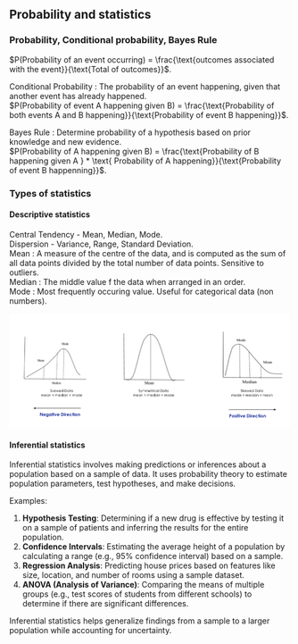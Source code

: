 ## Probability and statistics

### Probability, Conditional probability, Bayes Rule

$P(Probability of an event occurring) = \frac{\text{outcomes associated with the event}}{\text{Total of outcomes}}$.

Conditional Probability : The probability of an event happening, given that another event has already happened.  
$P(Probability of event A happening given B) = \frac{\text{Probability of both events A and B happening}}{\text{Probability of event B happening}}$.

Bayes Rule : Determine probability of a hypothesis based on prior knowledge and new evidence.  
$P(Probability of A happening given B) = \frac{\text{Probability of B happening given A  } * \text{  Probability of A happening}}{\text{Probability of event B happenning}}$.

### Types of statistics

#### Descriptive statistics
Central Tendency - Mean, Median, Mode.  
Dispersion - Variance, Range, Standard Deviation.   
Mean : A measure of the centre of the data, and is computed as the sum of all data points divided by the total number of data points. Sensitive to outliers.  
Median :  The middle value f the data when arranged in an order.    
Mode : Most frequently occuring value. Useful for categorical data (non numbers).   

![](../images/mmm.png)

#### Inferential statistics
Inferential statistics involves making predictions or inferences about a population based on a sample of data. It uses probability theory to estimate population parameters, test hypotheses, and make decisions.

Examples:  
1. **Hypothesis Testing**: Determining if a new drug is effective by testing it on a sample of patients and inferring the results for the entire population.  
2. **Confidence Intervals**: Estimating the average height of a population by calculating a range (e.g., 95% confidence interval) based on a sample.  
3. **Regression Analysis**: Predicting house prices based on features like size, location, and number of rooms using a sample dataset.  
4. **ANOVA (Analysis of Variance)**: Comparing the means of multiple groups (e.g., test scores of students from different schools) to determine if there are significant differences.

Inferential statistics helps generalize findings from a sample to a larger population while accounting for uncertainty.